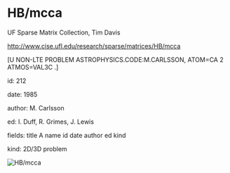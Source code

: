 # HB/mcca

 UF Sparse Matrix Collection, Tim Davis

 http://www.cise.ufl.edu/research/sparse/matrices/HB/mcca

 [U NON-LTE PROBLEM ASTROPHYSICS.CODE:M.CARLSSON, ATOM=CA 2 ATMOS=VAL3C .]

 id: 212

 date: 1985

 author: M. Carlsson

 ed: I. Duff, R. Grimes, J. Lewis

 fields: title A name id date author ed kind

 kind: 2D/3D problem

![HB/mcca](http://yifanhu.net/GALLERY/GRAPHS/GIF_SMALL/HB@mcca.gif)
